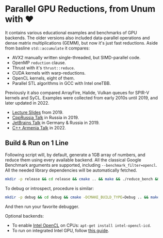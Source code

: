 # Parallel GPU Reductions, from Unum with ❤️

It contains various educational examples and benchmarks of GPU backends.
The older versions also included data-parallel operations and dense matrix multiplications (GEMM), but now it's just fast reductions.
Aside from basline `std::accumulate` it compares:

* AVX2 manually written single-threaded, but SIMD-parallel code.
* OpenMP `reduction` clause.
* Thrust with it's `thrust::reduce`.
* CUDA kernels with warp-reductions.
* OpenCL kernels, eight of them.
* Parallel STL algorithms in GCC with Intel oneTBB.

Previously it also compared ArrayFire, Halide, Vulkan queues for SPIR-V kernels and SyCL.
Examples were collected from early 2010s until 2019, and later updated in 2022.

* [Lecture Slides](blob/master/Presentation.pdf) from 2019.
* [CppRussia Talk](https://youtu.be/AA4RI6o0h1U) in Russia in 2019.
* [JetBrains Talk](https://youtu.be/BUtHOftDm_Y) in Germany & Russia in 2019.
* [C++ Armenia Talk]() in 2022.

## Build & Run on 1 Line

Following script will, by default, generate a 1GB array of numbers, and reduce them using every available backend.
All the classical Google Benchmark arguments are supported, including `--benchmark_filter=opencl`.
All the needed library dependencies will be automatically fetched.

```sh
mkdir -p release && cd release && cmake .. && make && ./reduce_bench && cd ..
```

To debug or introspect, procedure is similar:

```sh
mkdir -p debug && cd debug && cmake -DCMAKE_BUILD_TYPE=Debug .. && make && cd ..
```

And then run your favorite debugger.

Optional backends:

* To enable [Intel OpenCL](https://github.com/intel/compute-runtime/blob/master/README.md) on CPUs: `apt-get install intel-opencl-icd`.
* To run on integrated Intel GPU, follow [this guide](https://www.intel.com/content/www/us/en/develop/documentation/installation-guide-for-intel-oneapi-toolkits-linux/top/prerequisites.html).
